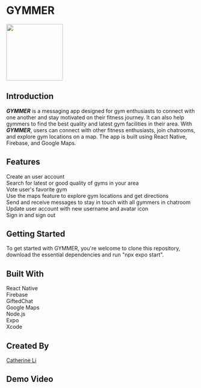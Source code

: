 # GYMMER
<img src="https://user-images.githubusercontent.com/113735691/224503556-d4835b0d-f760-4b53-ba81-a359e7941b51.png" width="150" height="150">

## Introduction
***GYMMER*** is a messaging app designed for gym enthusiasts to connect with one another and stay motivated on their fitness journey. It can also help gymmers to find the best quality and latest gym facilities in their area. With ***GYMMER***, users can connect with other fitness enthusiasts, join chatrooms, and explore gym locations on a map. The app is built using React Native, Firebase, and Google Maps.

## Features
Create an user account <br />
Search for latest or good quality of gyms in your area <br />
Vote user's favorite gym <br />
Use the maps feature to explore gym locations and get directions <br />
Send and receive messages to stay in touch with all gymmers in chatroom <br />
Update user account with new username and avatar icon <br />
Sign in and sign out

## Getting Started
To get started with GYMMER, you're welcome to clone this repository, download the essential dependencies and run "npx expo start".

##  Built With
React Native <br />
Firebase <br />
GiftedChat <br /> 
Google Maps <br />
Node.js <br />
Expo <br />
Xcode 

## Created By
[Catherine Li](https://github.com/manheicatherine)

## Demo Video

